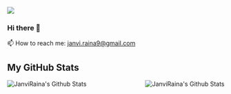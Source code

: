 ![](https://img.shields.io/badge/-BitByBit-blue?page_id=janviRaina) 

### Hi there 👋

📫 How to reach me:  janvi.raina9@gmail.com

## **My GitHub Stats**

<img align="left" alt="JanviRaina's Github Stats" src="https://github-readme-stats.vercel.app/api/top-langs/?username=JanviRaina&show_icons=true&hide_border=true&theme=merko"/>

<img align="right" alt="JanviRaina's Github Stats" src="https://github-readme-stats.vercel.app/api?username=JanviRaina&show_icons=true&hide_border=true&theme=dark"/>

